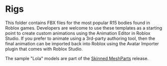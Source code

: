 # Rigs
This folder contains FBX files for the most popular R15 bodies found in Roblox games. Developers are welcome to use these templates as a starting point to create custom animations using the Animation Editor in Roblox Studio. If you prefer to animate using a 3rd-party authoring tool, then the final animation can be imported back into Roblox using the Avatar Importer plugin that comes with Roblox Studio.

The sample "Lola" models are part of the <a href="https://devforum.roblox.com/t/skinned-meshparts-are-live/831011">Skinned MeshParts</a> release.
